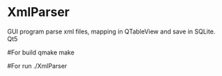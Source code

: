 # XmlParser
GUI program parse xml files, mapping in QTableView and save in SQLite. Qt5

#For build
qmake
make

#For run
./XmlParser